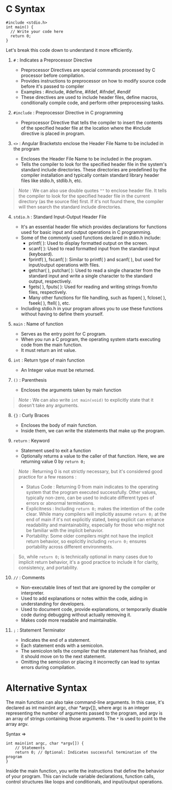 # C Syntax

    #include <stdio.h>
    int main() {
      // Write your code here
      return 0;
    }

Let's break this code down to understand it more efficiently.

1. `#` : Indicates a Preprocessor Directive
    - Preprocessor Directives are special commands processed by C processor before compilation.
    - Provides instructions to preprocessor on how to modify source code before it's passed to compiler
    - Examples : #include, #define, #ifdef, #ifndef, #endif
    - These directives are used to include header files, define macros, conditionally compile code, and perform other preprocessing tasks.

2. `#include` : Preprocessor Directive in C programming
    - Preprocessor Directive that tells the compiler to insert the contents of the specified header file at the location where the #include directive is placed in program.

3. `<>` : Angular Bracketsto enclose the Header File Name to be included in the program
   - Encloses the Header File Name to be included in the program.
   - Tells the compiler to look for the specified header file in the system's standard include directories. These directories are predefined by the compiler installation and typically contain standard library header files like stdio.h, stdlib.h, etc.
> _Note_ : We can also use double quotes `""` to enclose header file. It tells the compiler to look for the specified header file in the current directory (as the source file) first. If it's not found there, the compiler will then search the standard include directories.

4. `stdio.h` : Standard Input-Output Header File
    - It's an essential header file which provides declarations for functions used for basic input and output operations in C programming.
    - Some of the commonly used functions declared in stdio.h include:
      - printf( ): Used to display formatted output on the screen.
      - scanf( ): Used to read formatted input from the standard input (keyboard).
      - fprintf( ), fscanf( ): Similar to printf( ) and scanf( ), but used for input/output operations with files.
      - getchar( ), putchar( ): Used to read a single character from the standard input and write a single character to the standard output, respectively.
      - fgets( ), fputs( ): Used for reading and writing strings from/to files, respectively.
      - Many other functions for file handling, such as fopen( ), fclose( ), fseek( ), ftell( ), etc.
    - Including stdio.h in your program allows you to use these functions without having to define them yourself.

5. `main` : Name of function
    - Serves as the entry point for C program.
    - When you run a C program, the operating system starts executing code from the main function.
    - It must return an int value.

6. `int` : Return type of main function
    - An Integer value must be returned.

7. `()` : Parenthesis
    - Encloses the arguments taken by main function
> _Note_ : We can also write `int main(void)` to explicitly state that it doesn't take any arguments.

8. `{}` : Curly Braces
    - Encloses the body of main function.
    - Inside them, we can write the statements that make up the program.

9. `return` : Keyword
    - Statement used to exit a function
    - Optionally returns a value to the caller of that function.
Here, we are returning value 0 by `return 0;`
> _Note_ : Returning 0 is not strictly necessary, but it's considered good practice for a few reasons :
> - Status Code : Returning 0 from main indicates to the operating system that the program executed successfully. Other values, typically non-zero, can be used to indicate different types of errors or abnormal terminations.
> - Explicitness : Including `return 0;` makes the intention of the code clear. While many compilers will implicitly assume `return 0;` at the end of main if it's not explicitly stated, being explicit can enhance readability and maintainability, especially for those who might not be familiar with the implicit behavior.
> - Portability: Some older compilers might not have the implicit return behavior, so explicitly including `return 0;` ensures portability across different environments.

> So, while `return 0;` is technically optional in many cases due to implicit return behavior, it's a good practice to include it for clarity, consistency, and portability.

10. `//` : Comments
    -  Non-executable lines of text that are ignored by the compiler or interpreter.
    -  Used to add explanations or notes within the code, aiding in understanding for developers.
    -  Used to document code, provide explanations, or temporarily disable code during debugging without actually removing it.
    -  Makes code more readable and maintainable.

11. `;` : Statement Terminator
    - Indicates the end of a statement.
    - Each statement ends with a semicolon.
    - The semicolon tells the compiler that the statement has finished, and it should move on to the next statement.
    - Omitting the semicolon or placing it incorrectly can lead to syntax errors during compilation.
   
# Alternative Syntax

The main function can also take command-line arguments. In this case, it's declared as int main(int argc, char *argv[]), where argc is an integer representing the number of arguments passed to the program, and argv is an array of strings containing those arguments. The `*` is used to point to the array argv.

Syntax =>

    int main(int argc, char *argv[]) {
        // Statements
        return 0; // Optional: Indicates successful termination of the program
    }

Inside the main function, you write the instructions that define the behavior of your program. This can include variable declarations, function calls, control structures like loops and conditionals, and input/output operations.
